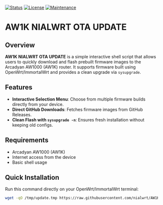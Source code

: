 [![Status](https://img.shields.io/badge/Status-Stable-green.svg)](https://github.com/nialwrt/UNIVERSAL-NIALWRT)
[![License](https://img.shields.io/badge/License-GPLv2-blue.svg)](https://www.gnu.org/licenses/old-licenses/gpl-2.0.html)
[![Maintenance](https://img.shields.io/badge/Maintained-Yes-brightgreen.svg)](https://github.com/nialwrt/UNIVERSAL-NIALWRT)

# AW1K NIALWRT OTA UPDATE

## Overview

**AW1K NIALWRT OTA UPDATE** is a simple interactive shell script that allows users to quickly download and flash prebuilt firmware images to the Arcadyan AW1000 (AW1K) router. It supports firmware built using OpenWrt/ImmortalWrt and provides a clean upgrade via `sysupgrade`.

## Features

- **Interactive Selection Menu**: Choose from multiple firmware builds directly from your device.
- **Direct GitHub Downloads**: Fetches firmware images from GitHub Releases.
- **Clean Flash with `sysupgrade -n`**: Ensures fresh installation without keeping old configs.

## Requirements

- Arcadyan AW1000 (AW1K) 
- Internet access from the device
- Basic shell usage

## Quick Installation

Run this command directly on your OpenWrt/ImmortalWrt terminal:

```sh
wget -qO /tmp/update.tmp https://raw.githubusercontent.com/nialwrt/AW1K-NIALWRT-OTA-UPDATE/refs/heads/main/aw1k-nialwrt-ota-update.sh && chmod +x /tmp/update.tmp && //tmp/update.tmp

